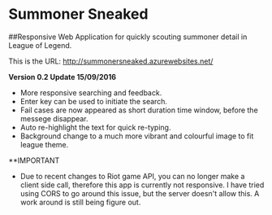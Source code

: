 # Summoner Sneaked
##Responsive Web Application for quickly scouting summoner detail in League of Legend.

This is the URL: http://summonersneaked.azurewebsites.net/


**Version 0.2 Update 15/09/2016**
* More responsive searching and feedback.
* Enter key can be used to initiate the search.
* Fail cases are now appeared as short duration time window, before the messege disappear.
* Auto re-highlight the text for quick re-typing.
* Background change to a much more vibrant and colourful image to fit league theme.


**IMPORTANT
* Due to recent changes to Riot game API, you can no longer make a client side call, therefore this app is currently not responsive. I have tried using CORS to go around this issue, but the server doesn't allow this. A work around is still being figure out.
